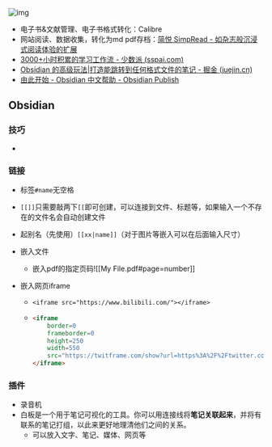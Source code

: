 ![img](https://thdlrt.oss-cn-beijing.aliyuncs.com/a7ebb1d3c46702b56bd6d171dfcfc075.png)

- 电子书&文献管理、电子书格式转化：Calibre
- 网站阅读、数据收集，转化为md pdf存档：[简悦 SimpRead - 如杂志般沉浸式阅读体验的扩展](https://simpread.pro/pro.html#synchelper)
- [3000+小时积累的学习工作流 - 少数派 (sspai.com)](https://sspai.com/post/75969)
- [Obsidian 的高级玩法|打造能跳转到任何格式文件的笔记 - 掘金 (juejin.cn)](https://juejin.cn/post/7145351315705577485)
- [由此开始 - Obsidian 中文帮助 - Obsidian Publish](https://publish.obsidian.md/help-zh/由此开始)

## Obsidian

### 技巧

-  

### 链接

- 标签`#name`无空格

- `[[]]`只需要敲两下`[[`即可创建，可以连接到文件、标题等，如果输入一个不存在的文件名会自动创建文件

- 起别名（先使用）`[[xx|name]]`（对于图片等嵌入可以在后面输入尺寸）

- 嵌入文件

  - 嵌入pdf的指定页码![[My File.pdf#page=number]]

- 嵌入网页iframe

  - `<iframe src="https://www.bilibili.com/"></iframe>`

  - ```html
    <iframe
    	border=0
    	frameborder=0
    	height=250
    	width=550  
    	src="https://twitframe.com/show?url=https%3A%2F%2Ftwitter.com%2Fjack%2Fstatus%2F20">
    </iframe>
    ```

### 插件

- 录音机
- 白板是一个用于笔记可视化的工具。你可以用连接线将**笔记关联起来**，并将有联系的笔记打组，以此来更好地理清他们之间的关系。
  - 可以放入文字、笔记、媒体、网页等

